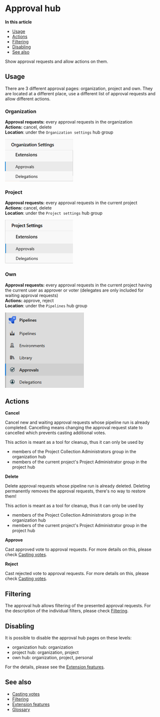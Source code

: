 # Approval hub

**In this article**
- [Usage](#usage)
- [Actions](#actions)
- [Filtering](#filtering)
- [Disabling](#disabling)
- [See also](#see-also)

Show approval requests and allow actions on them. 

## Usage

There are 3 different approval pages: organization, project and own. 
They are located at a different place, use a different list of approval requests and allow different actions.

### Organization

**Approval requests:** every approval requests in the organization   
**Actions:** cancel, delete   
**Location**: under the `Organization settings` hub group

![Organization hub](/flexible-approvals/images/hubs/approval-hub/organization-hub.png)

### Project

**Approval requests:** every approval requests in the current project   
**Actions:** cancel, delete   
**Location**: under the `Project settings` hub group

![Project hub](/flexible-approvals/images/hubs/approval-hub/project-hub.png)

### Own

**Approval requests:** every approval requests in the current project having the current user as approver or voter
(delegates are only included for waiting approval requests)   
**Actions:** approve, reject   
**Location**: under the `Pipelines` hub group

![Own hub](/flexible-approvals/images/hubs/approval-hub/own-hub.png)

## Actions

**Cancel**

Cancel new and waiting approval requests whose pipeline run is already completed.
Cancelling means changing the approval request state to cancelled which prevents casting additional votes.

This action is meant as a tool for cleanup, thus it can only be used by
- members of the Project Collection Administrators group in the organization hub
- members of the current project's Project Administrator group in the project hub

**Delete**

Delete approval requests whose pipeline run is already deleted.
Deleting permanently removes the approval requests, there's no way to restore them!

This action is meant as a tool for cleanup, thus it can only be used by
- members of the Project Collection Administrators group in the organization hub
- members of the current project's Project Administrator group in the project hub

**Approve**

Cast approved vote to approval requests.
For more details on this, please check [Casting votes](/flexible-approvals/common/casting-votes.md).

**Reject**

Cast rejected vote to approval requests.
For more details on this, please check [Casting votes](/flexible-approvals/common/casting-votes.md).

## Filtering

The approval hub allows filtering of the presented approval requests.
For the description of the individual filters, please check [Filtering](/flexible-approvals/common/filtering.md).

## Disabling

It is possible to disable the approval hub pages on these levels:
- organization hub: organization
- project hub: organization, project
- own hub: organization, project, personal

For the details, please see the [Extension features](/flexible-approvals/common/extension-features.md).

## See also

- [Casting votes](/flexible-approvals/common/casting-votes.md)
- [Filtering](/flexible-approvals/common/filtering.md)
- [Extension features](/flexible-approvals/common/extension-features.md)
- [Glossary](/flexible-approvals/common/glossary.md)